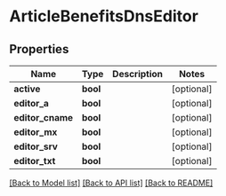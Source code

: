 # ArticleBenefitsDnsEditor

## Properties
Name | Type | Description | Notes
------------ | ------------- | ------------- | -------------
**active** | **bool** |  | [optional] 
**editor_a** | **bool** |  | [optional] 
**editor_cname** | **bool** |  | [optional] 
**editor_mx** | **bool** |  | [optional] 
**editor_srv** | **bool** |  | [optional] 
**editor_txt** | **bool** |  | [optional] 

[[Back to Model list]](../README.md#documentation-for-models) [[Back to API list]](../README.md#documentation-for-api-endpoints) [[Back to README]](../README.md)


